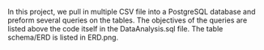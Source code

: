 In this project, we pull in multiple CSV file into a PostgreSQL database and preform several queries on the tables. The objectives of the queries are listed above the code itself in the DataAnalysis.sql file. The table schema/ERD is listed in ERD.png.
